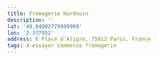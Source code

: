 ```yaml
---
title: Fromagerie Hardouin
description: ''
lat: '48.84902779999999'
lon: '2.377952'
address: 6 Place d'Aligre, 75012 Paris, France
tags: à-essayer commerce fromagerie
---
```

